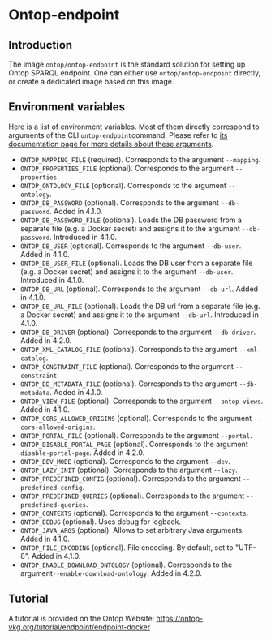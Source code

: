 # Ontop-endpoint

## Introduction

The image `ontop/ontop-endpoint` is the standard solution for setting up Ontop SPARQL endpoint. 
One can either use `ontop/ontop-endpoint` directly, or create a dedicated image based on this image.

## Environment variables
Here is a list of environment variables. Most of them directly correspond to arguments of the CLI `ontop-endpoint`command. Please refer to [its documentation page for more details about these arguments](https://ontop-vkg.org/guide/cli.html#ontop-endpoint).

- `ONTOP_MAPPING_FILE` (required). Corresponds to the argument `--mapping`.
- `ONTOP_PROPERTIES_FILE` (optional). Corresponds to the argument `--properties`.
- `ONTOP_ONTOLOGY_FILE` (optional). Corresponds to the argument `--ontology`.
- `ONTOP_DB_PASSWORD` (optional). Corresponds to the argument `--db-password`. Added in 4.1.0.
- `ONTOP_DB_PASSWORD_FILE` (optional). Loads the DB password from a separate file (e.g. a Docker secret) and assigns it to the argument `--db-password`. Introduced in 4.1.0.
- `ONTOP_DB_USER` (optional). Corresponds to the argument `--db-user`. Added in 4.1.0.
- `ONTOP_DB_USER_FILE` (optional). Loads the DB user from a separate file (e.g. a Docker secret) and assigns it to the argument `--db-user`. Introduced in 4.1.0.
- `ONTOP_DB_URL` (optional). Corresponds to the argument `--db-url`. Added in 4.1.0.
- `ONTOP_DB_URL_FILE` (optional). Loads the DB url from a separate file (e.g. a Docker secret) and assigns it to the argument `--db-url`. Introduced in 4.1.0.
- `ONTOP_DB_DRIVER` (optional). Corresponds to the argument `--db-driver`. Added in 4.2.0.
- `ONTOP_XML_CATALOG_FILE` (optional). Corresponds to the argument `--xml-catalog`.
- `ONTOP_CONSTRAINT_FILE` (optional). Corresponds to the argument `--constraint`.
- `ONTOP_DB_METADATA_FILE` (optional). Corresponds to the argument `--db-metadata`. Added in 4.1.0.
- `ONTOP_VIEW_FILE` (optional). Corresponds to the argument `--ontop-views`. Added in 4.1.0.
- `ONTOP_CORS_ALLOWED_ORIGINS` (optional). Corresponds to the argument `--cors-allowed-origins`.
- `ONTOP_PORTAL_FILE` (optional). Corresponds to the argument `--portal`.
- `ONTOP_DISABLE_PORTAL_PAGE` (optional). Corresponds to the argument `--disable-portal-page`. Added in 4.2.0.
- `ONTOP_DEV_MODE` (optional). Corresponds to the argument `--dev`.
- `ONTOP_LAZY_INIT` (optional). Corresponds to the argument `--lazy`.
- `ONTOP_PREDEFINED_CONFIG` (optional). Corresponds to the argument `--predefined-config`.
- `ONTOP_PREDEFINED_QUERIES` (optional). Corresponds to the argument `--predefined-queries`.
- `ONTOP_CONTEXTS` (optional). Corresponds to the argument `--contexts`.
- `ONTOP_DEBUG` (optional). Uses debug for logback.
- `ONTOP_JAVA_ARGS` (optional). Allows to set arbitrary Java arguments. Added in 4.1.0.
- `ONTOP_FILE_ENCODING` (optional). File encoding. By default, set to "UTF-8". Added in 4.1.0.
- `ONTOP_ENABLE_DOWNLOAD_ONTOLOGY` (optional). Corresponds to the argument`--enable-download-ontology`. Added in 4.2.0.

## Tutorial

A tutorial is provided on the Ontop Website: https://ontop-vkg.org/tutorial/endpoint/endpoint-docker


